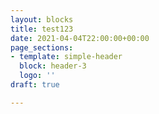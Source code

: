 ```yaml
---
layout: blocks
title: test123
date: 2021-04-04T22:00:00+00:00
page_sections:
- template: simple-header
  block: header-3
  logo: ''
draft: true

---
```

